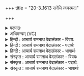 +++
title = "20-3_1613 सनेमि त्वमस्मदा"

+++
<details><summary>पदपाठः</summary>

स꣡ने꣢꣯मि। त्वम्। अ꣣स्म꣢त्। आ। अ꣡दे꣢꣯वम्। अ। दे꣣वम्। क꣢म्। चि꣣त्। अत्रि꣡ण꣢म्। सा꣣ह्वा꣢न्। इ꣣न्दो। प꣡रि꣢꣯। बा꣡धः꣢꣯। अ꣡प꣢꣯। द्व꣣यु꣢म्। १६१३।
</details>

<details><summary>अधिमन्त्रम् (VC)</summary>

- पवमानः सोमः
- पर्वतनारदौ
- उष्णिक्
- ऋषभः
</details>

<details><summary>हिन्दी : आचार्य रामनाथ वेदालंकार - विषयः</summary>

आगे फिर जीवात्मा और परमात्मा का विषय है।
</details>

<details><summary>हिन्दी : आचार्य रामनाथ वेदालंकार - पदार्थः</summary>

पदार्थान्वय -  हे(इन्दो)तेजस्वी जीवात्मन् वा परमात्मन्! (त्वम्)शक्तिशाली तू(सनेमि)पुरानी मित्रता को(अस्मत्)हमारे प्रति(आ)ला।(अदेवम्)न देनेवाले,सहायता न करनेवाले(कंचित्)किसी भी(अत्रिणम्)भक्षक पाप,दुर्व्यसन आदि को वा दुर्जन को(अप)दूर कर दे।(साह्वान्)शत्रुओं को पराजित करनेवाला तू(बाधः)बाधकों को(परि)चारों ओर विनष्ट कर, (द्वयुम्)सत्य-असत्य दोनों से युक्त अथवा पीछे कुछ और सामने कुछ या मन में कुछ और वचन में कुछ इस द्विविध आचरणवाले,छल-छद्म का व्यवहार करनेवाले मनुष्य को(अप)दूर कर दे ॥३॥
</details>

<details><summary>हिन्दी : आचार्य रामनाथ वेदालंकार - भावार्थः</summary>

भावार्थ -  जीवात्मा को प्रोत्साहन देकर और परमात्मा की उपासना करके सब लोग दुष्टों तथा छद्म का आचरण करनेवालों को दूर हटाकर,सज्जनों की सङ्गति करके स्वयं को और समाज को उन्नत करें ॥३॥
</details>

<details><summary>संस्कृत : आचार्य रामनाथ वेदालंकार - विषयः</summary>

अथ पुनरपि जीवात्मनः परमात्मनश्च विषयमाह।
</details>

<details><summary>संस्कृत : आचार्य रामनाथ वेदालंकार - पदार्थः</summary>

पदार्थान्वय -  हे(इन्दो)तेजस्विन् जीवात्मन् परमात्मन् वा! (त्वम्)शक्तिशाली त्वम्(सनेमि)पुराणं सख्यम्।[सनेमि इति पुराणनाम। निघं० ३।२७।] (अस्मत्)अस्मासु।[अत्र‘सुपां सुलुक्०’अ० ७।१।३९ इति विभक्तेर्लुक्।] (आ)आनय।(अदेवम्)अदातारम् असहायकम्(कं चित्)कमपि(अत्रिणम्)भक्षकं पापदुर्व्यसनादिकं दुर्जनं वा(अप)अपगमय।(साह्वान्)शत्रूणां पराजेता त्वम्(बाधः)बाधकान्(परि)परि जहि, (द्वयुम्)द्वयवन्तं सत्यानृतोभययुक्तं,परोक्षमन्यत्,प्रत्यक्षमन्यत्,मनस्यन्यद् वचस्यन्यद् इति द्विविधाचरणोपेतं छद्मव्यवहारिणं च जनम्(अप)अपगमय ॥३॥
</details>

<details><summary>संस्कृत : आचार्य रामनाथ वेदालंकार - भावार्थः</summary>

भावार्थ -  जीवात्मानं प्रोत्साह्य परमात्मानं च समुपास्य सर्वे जना दुष्टान् छद्माचारिणश्च दूरीकृत्य ससङ्गतिं विधाय स्वात्मानं समाजं चोन्नयन्तु ॥३॥
</details>